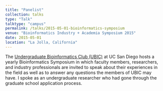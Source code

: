 ```yaml
---
title: "Panelist"
collection: talks
type: "Talk"
talktype: "campus"
permalink: /talks/2015-05-01-bioinformatics-symposium
venue: "Bioinformatics Industry + Academia Symposium 2015"
date: 2015-05-01
location: "La Jolla, California"
---
```


The <a href="http://ubic.org/" target="_blank">Undergraduate Bioinformatics Club (UBIC)</a> at UC San Diego hosts a yearly Bioinformatics Symposium in which faculty members, researchers, and industry professionals are invited to speak about their experiences in the field as well as to answer any questions the members of UBIC may have. I spoke as an undergraduate researcher who had gone through the graduate school application process.
